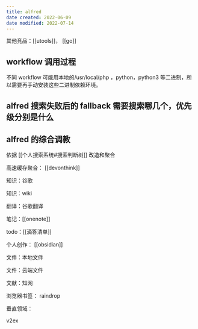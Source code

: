 ```yaml
---
title: alfred
date created: 2022-06-09
date modified: 2022-07-14
---
```


其他竞品：[[utools]]， [[go]]

## workflow 调用过程

不同 workflow 可能用本地的/usr/local/php ，python，python3 等二进制，所以需要再手动安装这些二进制依赖环境。

## **alfred** 搜索失败后的 fallback 需要搜索哪几个，优先级分别是什么

## alfred 的综合调教

依据 [[个人搜索系统#搜索判断树]] 改造和聚合

高速缓存聚合： [[devonthink]]

知识：谷歌

知识：wiki

翻译：谷歌翻译

笔记：[[onenote]]

todo：[[滴答清单]]

个人创作： [[obsidian]]

文件：本地文件

文件：云端文件

文献：知网

浏览器书签： raindrop

垂直领域：

v2ex
